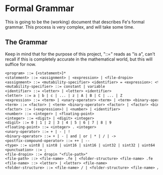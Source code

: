 # Formal Grammar
This is going to be the (working) document that describes Fe's formal grammar.
This process is very complex, and will take some time.

## The Grammar
Keep in mind that for the purpose of this project, "::=" reads as "is a", can't
recall if this is completely accurate in the mathematical world, but this will
suffice for now.

```txt
<program> ::= {<statement>}*
<statement> ::= <assignment> | <expression> | <file-dropin>
<assignment> ::= <mutability-specifier> <identifier> = <expression>: <type> <punctuation>
<mutability-specifier> ::= constant | variable
<identifier> ::= <letter> | <letter> <identifier>
<letter> ::= a | b | c | ... | z | A | B | C | ... | Z
<expression> ::= <term> | <unary-operator> <term> | <term> <binary-operator> <term> | <term> <postfix-compound-operator>
<term> ::= <factor> | <term> <binary-operator> <factor> | <factor> <binary-operator> <term>
<factor> ::= (<expression>) | <number> | <identifier>
<number> ::= <integer> | <floating-point>
<integer> ::= <digit> | <digit> <integer>
<digit> ::= 0 | 1 | 2 | 3 | 4 | 5 | 6 | 7 | 8 | 9
<floating-point> ::= <integer> . <integer>
<unary-operator> ::= + | - | !
<binary-operator> ::= + | - | and | or | * | / | ->
<postfix-compound-operator> ::= ++ | --
<type> ::= uint8 | sint8 | uint16 | sint16 | uint32 | sint32 | uint64 | sint64 | boolean | ssize | usize
<punctuation> ::= ;
<file-dropin> ::= dropin "<file-path>"
<file-path> ::> <file-name> .fe | <folder-structure> <file-name> .fe
<file-name> ::> <letter> | <letter> <file-name>
<folder-structure> ::= <file-name> / | <folder-structure> <file-name> /
```
